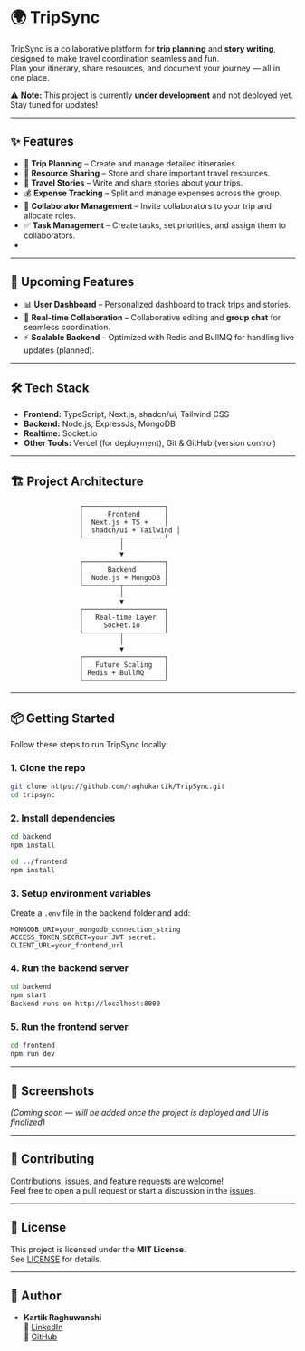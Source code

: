 # 🌍 TripSync

TripSync is a collaborative platform for **trip planning** and **story writing**, designed to make travel coordination seamless and fun.  
Plan your itinerary, share resources, and document your journey — all in one place.

⚠️ **Note:** This project is currently **under development** and not deployed yet. Stay tuned for updates!

---

## ✨ Features

- 📝 **Trip Planning** – Create and manage detailed itineraries.  
- 📂 **Resource Sharing** – Store and share important travel resources.  
- 📖 **Travel Stories** – Write and share stories about your trips.  
- 💰 **Expense Tracking** – Split and manage expenses across the group.
- 👥 **Collaborator Management** – Invite collaborators to your trip and allocate roles.
- ✅ **Task Management** – Create tasks, set priorities, and assign them to collaborators.
- 
---

## 🚀 Upcoming Features

- 📊 **User Dashboard** – Personalized dashboard to track trips and stories.  
- 🤝 **Real-time Collaboration** – Collaborative editing and **group chat** for seamless coordination.  
- ⚡ **Scalable Backend** – Optimized with Redis and BullMQ for handling live updates (planned).  

---

## 🛠️ Tech Stack

- **Frontend:** TypeScript, Next.js, shadcn/ui, Tailwind CSS  
- **Backend:** Node.js, ExpressJs, MongoDB  
- **Realtime:** Socket.io  
- **Other Tools:** Vercel (for deployment), Git & GitHub (version control)  

---

## 🏗️ Project Architecture

```
                 ┌────────────────────┐
                 │      Frontend      │
                 │  Next.js + TS +    │
                 │  shadcn/ui + Tailwind │
                 └─────────┬──────────┘
                           │
                           ▼
                 ┌────────────────────┐
                 │      Backend       │
                 │  Node.js + MongoDB │
                 └─────────┬──────────┘
                           │
                           ▼
                 ┌────────────────────┐
                 │   Real-time Layer  │
                 │     Socket.io      │
                 └─────────┬──────────┘
                           │
                           ▼
                 ┌────────────────────┐
                 │   Future Scaling   │
                 │ Redis + BullMQ     │
                 └────────────────────┘
```

---

## 📦 Getting Started

Follow these steps to run TripSync locally:

### 1. Clone the repo
```bash
git clone https://github.com/raghukartik/TripSync.git
cd tripsync
```

### 2. Install dependencies
```bash
cd backend
npm install

cd ../frontend
npm install
```

### 3. Setup environment variables
Create a `.env` file in the backend folder and add:
```
MONGODB_URI=your_mongodb_connection_string
ACCESS_TOKEN_SECRET=your JWT secret.
CLIENT_URL=your_frontend_url
```

### 4. Run the backend server
```bash
cd backend
npm start
Backend runs on http://localhost:8000
```

### 5. Run the frontend server
```bash
cd frontend
npm run dev
```

---

## 📸 Screenshots

_(Coming soon — will be added once the project is deployed and UI is finalized)_

---

## 🤝 Contributing

Contributions, issues, and feature requests are welcome!  
Feel free to open a pull request or start a discussion in the [issues](https://github.com/your-username/tripsync/issues).

---

## 📜 License

This project is licensed under the **MIT License**.  
See [LICENSE](LICENSE) for details.

---

## 👤 Author

- **Kartik Raghuwanshi**  
  💼 [LinkedIn](https://www.linkedin.com/in/kartik-raghuwanshi-5a2b83267/)  
  🐙 [GitHub](https://github.com/raghukartik)  

